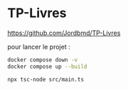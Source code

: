# TP-Livres

https://github.com/Jordbmd/TP-Livres

pour lancer le projet :

```bash
docker compose down -v
docker compose up --build
```

```bash
npx tsc-node src/main.ts
```
